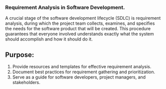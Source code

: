 ### Requirement Analysis in Software Development.

A crucial stage of the software development lifecycle (SDLC) is requirement analysis, during which the project team collects, examines, and specifies the needs for the software product that will be created. This procedure guarantees that everyone involved understands exactly what the system should accomplish and how it should do it.

## Purpose:

1. Provide resources and templates for effective requirement analysis.
2. Document best practices for requirement gathering and prioritization.
3. Serve as a guide for software developers, project managers, and stakeholders.
